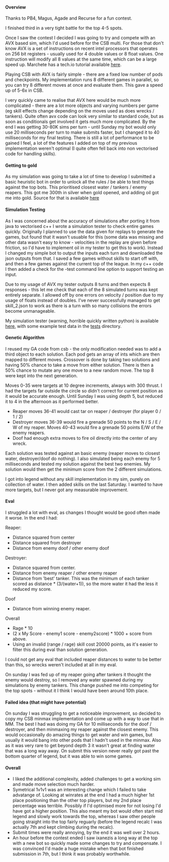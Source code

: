 #### Overview

Thanks to PB4, Magus, Agade and Recurse for a fun contest.

I finished third in a very tight battle for the top 4-5 spots. 

Once I saw the contest I decided I was going to try and compete with an AVX based sim, which I'd used before for the CSB multi. For those that don't know AVX is a set of instructions on recent intel processors that operates on 256 bit registers - usually used for 4 double values or 8 float values. One instruction will modify all 8 values at the same time, which can be a large speed up. Marchete has a tech.io tutorial available [here](https://tech.io/playgrounds/283/sse-avx-vectorization). 

Playing CSB with AVX is fairly simple - there are a fixed low number of pods and checkpoints. My implementation runs 8 different games in parallel, so you can try 8 different moves at once and evaluate them. This gave a speed up of 5-6x in CSB.

I very quickly came to realise that AVX here would be much more complicated - there are a lot more objects and varying numbers per game (eg skill effects change depending on the moves used as does wrecks / tankers).  Quite often avx code can look very similar to standard code, but as soon as conditionals get involved it gets much more complicated. By the end I was getting 30-80K sims per turn - until Sunday my bot would only use 20 milliseconds per turn to make submits faster, but I changed it to 40 milliseconds for my final testing. There is still a lot of performance to be gained I feel, a lot of the features I added on top of my previous implementation weren't optimal (I quite often fell back into non vectorised code for handling skills).


#### Getting to gold

As my simulation was going to take a lot of time to develop I submitted a basic heuristic bot in order to unlock all the rules / be able to test things against the top bots. This prioritised closest water / tankers / enemy reapers. This got me 300th in silver when gold opened, and adding oil got me into gold. Source for that is available [here](https://github.com/robostac/cg-meanmax-postmortem/meanmax.go) 

#### Simulation Testing

As I was concerned about the accuracy of simulations after porting it from java to vectorised c++ I wrote a simulation tester to check entire games quickly. Originally I planned to use the data given for replays to generate the games, but found that it wasn't usuable for this (some data was missing and other data wasn't easy to know - velocities in the replay are given before friction, so I'd have to implement oil in my tester to get this to work). Instead I changed my simple bot to output the inputs each turn and downloaded the json outputs from that. I saved a few games without skills to start off with, and then a few games against the current top of the league. In my c++ code I then added a check for the -test command line option to support testing an input.

Due to my usage of AVX my tester outputs 8 turns and then expects 8 responses - this let me check that each of the 8 simulated turns was kept entirely separate. I allowed off by one errors on velocity / position due to my usage of floats instead of doubles. I've never successfully managed to get skill_2.json to work as there is a turn with so many collisions the errors become unmanageable.

My simulation tester (warning, horrible quickly written python) is available [here](https://github.com/robostac/cg-meanmax-postmortem/checksim.py), with some example test data in the [tests](https://github.com/robostac/cg-meanmax-postmortem/tests) directory.

#### Genetic Algorithm

I reused my GA code from csb - the only modification needed was to add a third object to each solution. Each pod gets an array of ints which are then mapped to different moves. Crossover is done by taking two solutions and having 50% chance to take a move from either solution. There is then a 50% chance to mutate any one move to a new random move. The top 8 were kept into the next generation.

Moves 0-35 were targets at 10 degree increments, always with 300 thrust. I had the targets far outside the circle so didn't correct for current position as it would be accurate enough. Until Sunday I was using depth 5, but reduced it to 4 in the afternoon as it performed better.

* Reaper moves 36-41 would cast tar on reaper / destroyer (for player 0 / 1 / 2)
* Destroyer moves 36-39 would fire a grenade 50 points to the N / S / E / W of my reaper. Moves 40-43 would fire a grenade 50 points E/W of the enemy reapers.
* Doof had enough extra moves to fire oil directly into the center of any wreck.

Each solution was tested against an basic enemy (reaper moves to closest water, destroyer/doof do nothing). I also simulated being each enemy for 5 milliseconds and tested my solution against the best two enemies. My solution would then get the minimum score from the 2 different simulations.

I got into legend without any skill implementation in my sim, purely on collection of water. I then added skills on the last Saturday. I wanted to have more targets, but I never got any measurable improvement.


#### Eval

I struggled a lot with eval, as changes I thought would be good often made it worse. In the end I had:

Reaper:
- Distance squared from center 
- Distance squared from destroyer 
- Distance from enemy doof / other enemy doof

Destroyer:
- Distance squared from center.
- Distance from enemy reaper / other enemy reaper
- Distance from 'best' tanker. This was the minimum of each tanker scored as distance * (3/(water+1)), so the more water it had the less it reduced my score.

Doof
- Distance from winning enemy reaper.

Overall 
- Rage * 10
- (2 x My Score - enemy1 score - enemy2score) * 1000 + score from above.
- Using an invalid (range / rage) skill cost 20000 points, as it's easier to filter this during eval than solution generation.

I could not get any eval that included reaper distances to water to be better than this, so wrecks weren't included at all in my eval.

On sunday I was fed up of my reaper going after tankers it thought the enemy would destroy, so I removed any water spawned during my simulations by enemy tankers. This change pushed me into competing for the top spots - without it I think I would have been around 10th place.

#### Failed idea (that might have potential)

On sunday I was struggling to get a noticeable improvement, so decided to copy  my CSB minmax implementation and come up with a way to use that in MM. The best I had was doing my GA for 10 milliseconds for the doof / destroyer, and then minmaxing my reaper against the closest enemy. This would occasionally do amazing things to get water and win games, but usually it would bang into other pods that I hadn't used in the minmax. Also as it was very rare to get beyond depth 3 it wasn't great at finding water that was a long way away. On submit this version never really got past the bottom quarter of legend, but it was able to win some games.

#### Overall

- I liked the additional complexity, added challenges to get a working sim and made move selection much harder.
- Symetrical 1v1v1 was an interesting change which I failed to take advatange of. Looking at winrates at the end I had a much higher 1st place positioning than the other top players, but my 2nd place percentage was terrible. Possibly if I'd optimised more for not losing I'd have got a higher position. This also meant my bot would often start mid legend and slowly work towards the top, whereas I saw other people going straight into the top fairly reguarly (before the legend recalc I was actually 7th and kept climbing during the recalc).
- Submit times were really annoying, by the end it was well over 2 hours. 
- An hour before the contest ended I saw ixanezis a long way at the top with a new bot so quickly made some changes to try and compensate. I was convinced I'd made a huge mistake when that bot finished submission in 7th, but I think it was probably worthwhile.



